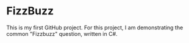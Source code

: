 # FizzBuzz
This is my first GitHub project.
For this project, I am demonstrating the common "Fizzbuzz" question, written in C#.
